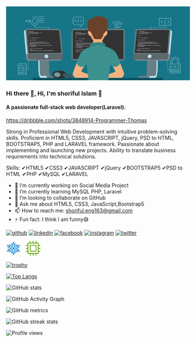 ![A passionate full-stack web developer(Laravel).](https://github.com/shoriful-Islamm/shoriful-islamm/blob/main/shoriful.jpg)
### Hi there 👋, Hi, I'm shoriful Islam 👋
#### A passionate full-stack web developer(Laravel).
https://dribbble.com/shots/3848914-Programmer-Thomas

Strong in Professional Web Development with intuitive problem-solving skills. Proficient in HTML5, CSS3, JAVASCRIPT, jQuery, PSD to HTML, BOOTSTRAP5, PHP and LARAVEL framework. Passionate about implementing and launching new projects. Ability to translate business requirements into technical solutions.

Skills:
✔HTML5
✔CSS3 
✔JAVASCRIPT 
✔jQuery 
✔BOOTSTRAP5 
✔PSD to HTML
✔PHP 
✔MySQL 
✔LARAVEL

- 🔭 I’m currently working on Social Media Project 
- 🌱 I’m currently learning MySQL PHP, Laravel 
- 👯 I’m looking to collaborate on GitHub 
- 💬 Ask me about  HTML5, CSS3, JavaScript,Bootstrap5 
- 📫 How to reach me: shoriful.eng163@gmail.com 
- ⚡ Fun fact: I think I am funny😅 


[<img src='https://cdn.jsdelivr.net/npm/simple-icons@3.0.1/icons/github.svg' alt='github' height='40'>](https://github.com/shoriful-Islamm)  [<img src='https://cdn.jsdelivr.net/npm/simple-icons@3.0.1/icons/linkedin.svg' alt='linkedin' height='40'>](https://www.linkedin.com/in/shoriful-islam-66b9211a7/)  [<img src='https://cdn.jsdelivr.net/npm/simple-icons@3.0.1/icons/facebook.svg' alt='facebook' height='40'>](https://www.facebook.com/shoriful.mee)  [<img src='https://cdn.jsdelivr.net/npm/simple-icons@3.0.1/icons/instagram.svg' alt='instagram' height='40'>](https://www.instagram.com/__shoriful_islam_/)  [<img src='https://cdn.jsdelivr.net/npm/simple-icons@3.0.1/icons/twitter.svg' alt='twitter' height='40'>](https://twitter.com/ShoriFu46209592)  

<a href='https://archiveprogram.github.com/'><img src='https://raw.githubusercontent.com/acervenky/animated-github-badges/master/assets/acbadge.gif' width='40' height='40'></a> <a href='https://docs.github.com/en/developers'><img src='https://raw.githubusercontent.com/acervenky/animated-github-badges/master/assets/devbadge.gif' width='40' height='40'></a> 

[![trophy](https://github-profile-trophy.vercel.app/?username=shoriful-Islamm)](https://github.com/ryo-ma/github-profile-trophy)

[![Top Langs](https://github-readme-stats.vercel.app/api/top-langs/?username=shoriful-Islamm)](https://github.com/anuraghazra/github-readme-stats)

![GitHub stats](https://github-readme-stats.vercel.app/api?username=shoriful-Islamm&show_icons=true)  

![GitHub Activity Graph](https://activity-graph.herokuapp.com/graph?username=shoriful-Islamm)  

![GitHub metrics](https://metrics.lecoq.io/shoriful-Islamm)  

![GitHub streak stats](https://github-readme-streak-stats.herokuapp.com/?user=shoriful-Islamm)  

![Profile views](https://gpvc.arturio.dev/shoriful-Islamm)  

